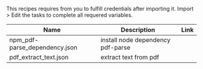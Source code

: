 This recipes requires from you to fulfill credentials after importing it.
Import > Edit the tasks to complete all requered variables.

| Name | Description | Link |
| ----- | ----- | ----- |
| npm_pdf-parse_dependency.json | install node dependency pdf-parse | |
| pdf_extract_text.json | extract text from pdf | |